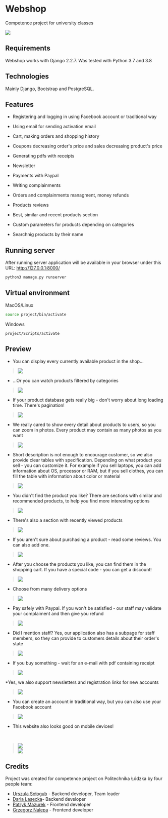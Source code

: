 # Webshop
Competence project for university classes

![](screenshots/webshop.gif)

## Requirements
Webshop works with Django 2.2.7. Was tested with Python 3.7 and 3.8

## Technologies
Mainly Django, Bootstrap and PostgreSQL.

## Features

* Registering and logging in using Facebook account or traditional way

* Using email for sending activation email

* Cart, making orders and shopping history

* Coupons decreasing order's price and sales decreasing product's price

* Generating pdfs with receipts

* Newsletter

* Payments with Paypal

* Writing complainments

* Orders and complainments managment, money refunds

* Products reviews

* Best, similar and recent products section

* Custom parameters for products depending on categories

* Searchnig products by their name


## Running server
After running server application will be available in your browser under this URL: http://127.0.0.1:8000/
```bash
python3 manage.py runserver
```

## Virtual environment
MacOS/Linux
```bash
source project/bin/activate
```
Windows
```shell
project/Scripts/activate
```

## Preview

* You can display every currently available product in the shop...

> ![](screenshots/product_list.png)

* ...Or you can watch products filtered by categories 

> ![](screenshots/laptop_category.png)

* If your product database gets really big - don't worry about long loading time. There's pagination!

> ![](screenshots/pagination.png)

* We really cared to show every detail about products to users, so you can zoom in photos. Every product may contain as many photos as you want

> ![](screenshots/product_preview.png)

* Short description is not enough to encourage customer, so we also provide clear tables with specification. Depending on what product you sell - you can customize it. For example if you sell laptops, you can add information about OS, processor or RAM, but if you sell clothes, you can fill the table with information about color or material

> ![](screenshots/product_details.png)

* You didn't find the product you like? There are sections with similar and recommended products, to help you find more interesting options

> ![](screenshots/recommended.png)

* There's also a section with recently viewed products

> ![](screenshots/recent_products.png)

* If you aren't sure about purchasing a product - read some reviews. You can also add one.

> ![](screenshots/reviews.png)

* After you choose the products you like, you can find them in the shopping cart. If you have a special code - you can get a discount!

> ![](screenshots/your_cart.png)

* Choose from many delivery options

> ![](screenshots/delivery.png)

* Pay safely with Paypal. If you won't be satisfied - our staff may validate your complaiment and then give you refund

> ![](screenshots/paypal.png)

* Did I mention staff? Yes, our application also has a subpage for staff members, so they can provide to customers details about their order's state

> ![](screenshots/staff.png)

* If you buy something - wait for an e-mail with pdf containing receipt

> ![](screenshots/pdf.png)

*Yes, we also support newsletters and registration links for new accounts

> ![](screenshots/newsletter.png)

* You can create an account in traditional way, but you can also use your Facebook account

> ![](screenshots/facebook.png)

* This website also looks good on mobile devices!
<br>

> ![](screenshots/phone_list.png) <br>
> ![](screenshots/phone_product.png)


## Credits
Project was created for competence project on Politechnika Łódzka by four people team:
* [Urszula Sołogub](https://github.com/urszulasologub) - Backend developer, Team leader
* [Daria Lasecka](https://github.com/darialasecka)- Backend developer
* [Patryk Mazurek](https://github.com/Keruzamix) - Frontend developer
* [Grzegorz Nalepa](https://github.com/grzegorz-nalepa) - Frontend developer